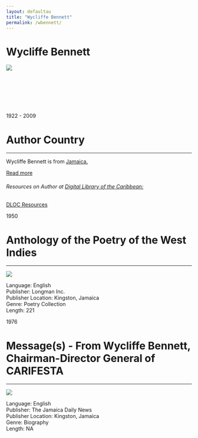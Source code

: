 ```yaml
---
layout: defaultau
title: "Wycliffe Bennett"
permalink: /wbennett/
---
```

<!-- partial:index.partial.html -->
<div class="content">
    <h1>Wycliffe Bennett</h1>
    <div class="quote">
        <div><img src="http://2.bp.blogspot.com/_Z0eKSiygSDw/StNjVrGqltI/AAAAAAAAA1A/s9pp69z9sUY/s400/20091011T200000-0500_161598_OBS_HERE_S_TO_YOU__WYCLIFFE_BENNETT_2.jpg" class="logo"></div>
    </div>
    <div class="timeline">
        <div style="padding-bottom:100px;"></div>
        <div class="block">
            <div class="date right"><p class="right">1922 - 2009</p></div>
            <div class="dot"></div>
            <div class="left first">
            <div class="author_country">
                <h1>Author Country</h1><hr>
            <div class="aclocation"><p>Wycliffe Bennett is from <a href="{{ site.baseurl }}/4/">Jamaica.</a></p></div>
              <div class="acreadmore">  <a href="#" target="_blank">Read more</a></div>
<div class="aclocation">  <h6>Resources on Author at <a href="https://dloc.com" target="_blank">Digital Library of the Caribbean:</a></h6></div>
              <div class="dlocresources"><a href="{{ site.baseurl }}/wbennett_dloc" target="_blank">DLOC Resources</a></div>
            </div>
            </div>
        </div>
        <div class="block">
            <div class="date left"><p class="left">1950</p></div>
            <div class="dot"></div>
            <div class="right hide">
                <h1>Anthology of the Poetry of the West Indies</h1><hr>
                <p><img src="https://ufdcimages.uflib.ufl.edu/CA/01/30/00/05/00001/00001.jpg"></p>
                <p>
                Language: English<br>
                Publisher: Longman Inc.<br>
                Publisher Location: Kingston, Jamaica<br>
                Genre: Poetry Collection<br>
                Length: 221<br>
                </p>
            </div>
        </div>
        <div class="block">
            <div class="date right"><p class="right">1976</p></div>
            <div class="dot"></div>
            <div class="left hide">
                <h1>Message(s) - From Wycliffe Bennett, Chairman-Director General of CARIFESTA</h1><hr>
                <p><img src="https://t4.ftcdn.net/jpg/03/40/12/49/360_F_340124934_bz3pQTLrdFpH92ekknuaTHy8JuXgG7fi.jpg"></p>
                <p>
                Language: English<br>
                Publisher: The Jamaica Daily News<br>
                Publisher Location: Kingston, Jamaica<br>
                Genre: Biography<br>
                Length: NA<br>
                </p>
            </div>
        </div>
  <!-- partial -->
<script src='https://cdnjs.cloudflare.com/ajax/libs/jquery/3.1.1/jquery.min.js'></script><script  src="{{ site.baseurl }}/assets/js/authorscript.js"></script>